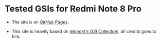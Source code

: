# Tested GSIs for Redmi Note 8 Pro

- The site is on [*GitHub Pages*](https:/).

- This site is heavily based on [*lelenext's GSI Collection*](https://github.com/lelenext/GSI-Collection), all credits goes to him.
